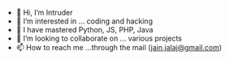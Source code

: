 - 👋 Hi, I’m Intruder
- 👀 I’m interested in ... coding and hacking 
- 🌱 I have mastered Python, JS, PHP, Java 
- 💞️ I’m looking to collaborate on ... various projects 
- 📫 How to reach me ...through the mail (jain.jalaj@gmail.com)
